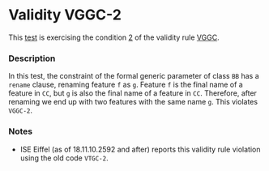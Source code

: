 # Validity VGGC-2

This [test](.) is exercising the condition [2](../Readme.md) of the validity rule [VGGC](../../vggc/Readme.md).

### Description

In this test, the constraint of the formal generic parameter of class `BB` has a `rename` clause, renaming feature `f` as `g`. Feature `f` is the final name of a feature in `CC`, but `g` is also the final name of a feature in `CC`. Therefore, after renaming we end up with two features with the same name `g`. This violates `VGGC-2`.

### Notes

* ISE Eiffel (as of 18.11.10.2592 and after) reports this validity rule violation using the old code `VTGC-2`.
